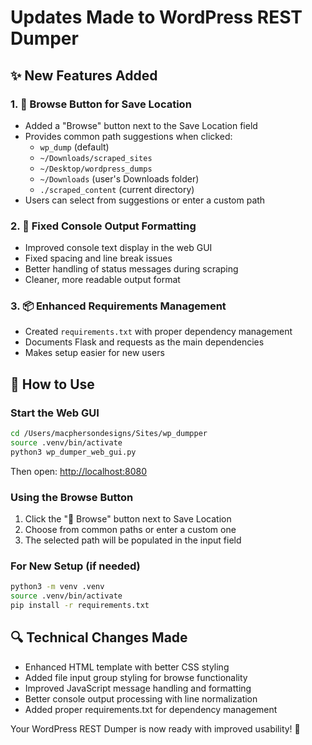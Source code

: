 # Updates Made to WordPress REST Dumper

## ✨ New Features Added

### 1. 📁 Browse Button for Save Location

- Added a "Browse" button next to the Save Location field
- Provides common path suggestions when clicked:
  - `wp_dump` (default)
  - `~/Downloads/scraped_sites`
  - `~/Desktop/wordpress_dumps`
  - `~/Downloads` (user's Downloads folder)
  - `./scraped_content` (current directory)
- Users can select from suggestions or enter a custom path

### 2. 🔧 Fixed Console Output Formatting

- Improved console text display in the web GUI
- Fixed spacing and line break issues
- Better handling of status messages during scraping
- Cleaner, more readable output format

### 3. 📦 Enhanced Requirements Management

- Created `requirements.txt` with proper dependency management
- Documents Flask and requests as the main dependencies
- Makes setup easier for new users

## 🚀 How to Use

### Start the Web GUI

```bash
cd /Users/macphersondesigns/Sites/wp_dumpper
source .venv/bin/activate
python3 wp_dumper_web_gui.py
```

Then open: <http://localhost:8080>

### Using the Browse Button

1. Click the "📁 Browse" button next to Save Location
2. Choose from common paths or enter a custom one
3. The selected path will be populated in the input field

### For New Setup (if needed)

```bash
python3 -m venv .venv
source .venv/bin/activate
pip install -r requirements.txt
```

## 🔍 Technical Changes Made

- Enhanced HTML template with better CSS styling
- Added file input group styling for browse functionality
- Improved JavaScript message handling and formatting
- Better console output processing with line normalization
- Added proper requirements.txt for dependency management

Your WordPress REST Dumper is now ready with improved usability! 🎉
